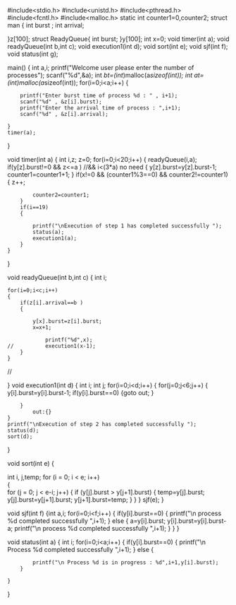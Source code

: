 #include<stdio.h>
#include<unistd.h>
#include<pthread.h>
#include<fcntl.h>
#include<malloc.h>
static int counter1=0,counter2;
struct man {
	int burst ;
	int arrival;

}z[100];
struct ReadyQueue{
	int burst;
}y[100];
int x=0;
void timer(int a);
void readyQueue(int b,int c);
void execution1(int d);
void sort(int e);
void sjf(int f);
void status(int g);

main()
{	int a,i;
	printf("Welcome user please enter the number of processes");
	scanf("%d",&a);
	int *bt=(int*)malloc(a*sizeof(int));
	int *at=(int*)malloc(a*sizeof(int));
	for(i=0;i<a;i++)
	{

		printf("Enter burst time of process %d : " , i+1);
		scanf("%d" , &z[i].burst);
		printf("Enter the arrival time of process : ",i+1);
		scanf("%d" , &z[i].arrival);
		
	}
	timer(a);
		
	
}

void timer(int a)
{
	int i,z;
	z=0;
	for(i=0;i<20;i++)
	{
		readyQueue(i,a);
		if(y[z].burst!=0 && z<=a )					//&& i<(3*a) no need
		{
			y[z].burst=y[z].burst-1;
			counter1=counter1+1;
		}
		if(x!=0 && (counter1%3==0) && counter2!=counter1)
		{
			z++;
			
			counter2=counter1;
		}
		if(i==19)
		{
			
			printf("\nExecution of step 1 has completed successfully ");
			status(a);
			execution1(a);
		}
	}
	
	
	
}

void readyQueue(int b,int c)
{
	int i;
	
	for(i=0;i<c;i++)
	{
		if(z[i].arrival==b )
		{
			
			y[x].burst=z[i].burst;
			x=x+1;
			
				printf("%d",x);
	//			execution1(x-1);
		}
	}
//	

	
}
void execution1(int d)
{
	int i;
	int j;
	for(i=0;i<d;i++)
	{
		for(j=0;j<6;j++)
		{
			y[i].burst=y[i].burst-1;
			if(y[i].burst==0)
			{goto out;
			}
		
		}
			out:{}
	}
	printf("\nExecution of step 2 has completed successfully ");
	status(d);
	sort(d);

	
}

void sort(int e)
{
	
   int i, j,temp;
   for (i = 0; i < e; i++)      
    {    
       for (j = 0; j < e-i; j++) 
       {
           if (y[j].burst > y[j+1].burst)
           {
              temp=y[j].burst;
              y[j].burst=y[j+1].burst;
              y[j+1].burst=temp;
        	}
        }
    }
	sjf(e);
}

void sjf(int f)
{int a,i;
	for(i=0;i<f;i++)
	{
		if(y[i].burst==0)
		{
			printf("\n process %d completed successfully ",i+1);
		}
		else
		{
			a=y[i].burst;
			y[i].burst=y[i].burst-a;
			printf("\n process %d completed successfully ",i+1);
		}
	}
}

void status(int a)
{
	int i;
	for(i=0;i<a;i++)
	{
		if(y[i].burst==0)
		{
			printf("\n Process %d completed successfully ",i+1);
		}
		else
		{
		
			printf("\n Process %d is in progress : %d",i+1,y[i].burst);
		}
		
	}
}
